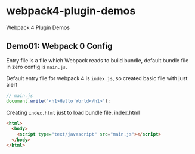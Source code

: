 # webpack4-plugin-demos
Webpack 4 Plugin Demos
## Demo01: Webpack 0 Config
Entry file is a file which Webpack reads to build bundle, default bundle file in zero config is  `main.js`.

Default entry file for webpack 4 is `index.js`, so created basic file with just alert

```javascript
// main.js
document.write('<h1>Hello World</h1>');
```
Creating `index.html` just to load bundle file.
index.html

```html
<html>
  <body>
    <script type="text/javascript" src="main.js"></script>
  </body>
</html>
```